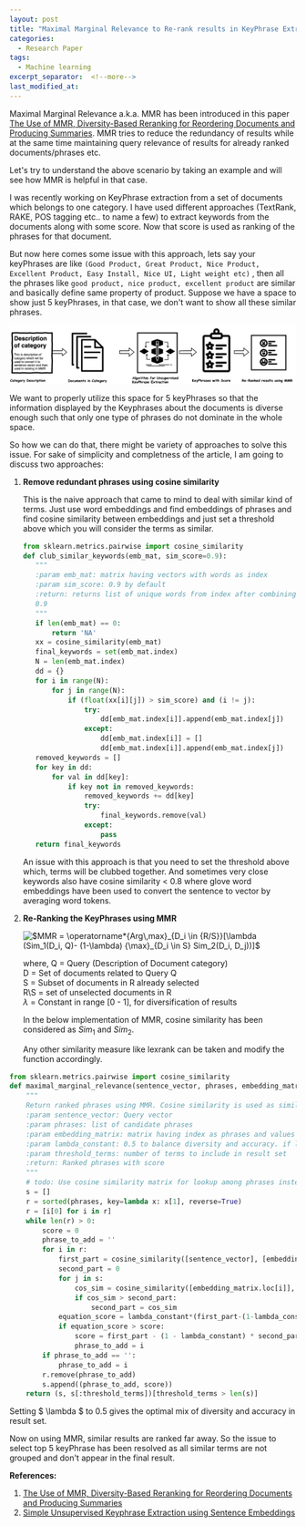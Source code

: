 ```yaml
---
layout: post
title: "Maximal Marginal Relevance to Re-rank results in KeyPhrase Extraction"
categories:
  - Research Paper
tags:
  - Machine learning
excerpt_separator:  <!--more-->
last_modified_at: 
---
```


Maximal Marginal Relevance a.k.a. MMR has been introduced in this paper [The Use of MMR, Diversity-Based Reranking for Reordering Documents and Producing Summaries](https://www.cs.cmu.edu/~jgc/publication/The_Use_MMR_Diversity_Based_LTMIR_1998.pdf). MMR tries to reduce the redundancy of results while at the same time maintaining query relevance of results for already ranked documents/phrases etc.<!--more-->

Let's try to understand the above scenario by taking an example and will see how MMR is helpful in that case.

I was recently working on KeyPhrase extraction from a set of documents which belongs to one category. I have used different approaches (TextRank, RAKE, POS tagging etc.. to name a few) to extract keywords from the documents along with some score. Now that score is used as ranking of the phrases for that document. 

But now here comes some issue with this approach, lets say your keyPhrases are like `(Good Product, Great Product, Nice Product, Excellent Product, Easy Install, Nice UI, Light weight etc)` , then all the phrases like `good product, nice product, excellent product` are similar and basically define same property of product. Suppose we have a space to show just 5 keyPhrases, in that case, we don't want to show all these similar phrases.

![KeyPhrase Extraction](https://github.com/aditya00kumar/aditya00kumar.github.io/blob/master/_screenshots/Keyphrase.png)

We want to properly utilize this space for 5 keyPhrases so that the information displayed by the Keyphrases about the documents is diverse enough such that only one type of phrases do not dominate in the whole space.

So how we can do that, there might be variety of approaches to solve this issue. For sake of simplicity and completness of the article, I am going to discuss two approaches:

1. **Remove redundant phrases using cosine similarity**

   This is the naive approach that came to mind to deal with similar kind of terms. Just use word embeddings and find embeddings of phrases and find cosine similarity between embeddings and just set a threshold above which you will consider the terms as similar.


    ```python
    from sklearn.metrics.pairwise import cosine_similarity
    def club_similar_keywords(emb_mat, sim_score=0.9):
       """
       :param emb_mat: matrix having vectors with words as index
       :param sim_score: 0.9 by default
       :return: returns list of unique words from index after combining words which has similarity score of more than
       0.9
       """
       if len(emb_mat) == 0:
           return 'NA'
       xx = cosine_similarity(emb_mat)
       final_keywords = set(emb_mat.index)
       N = len(emb_mat.index)
       dd = {}
       for i in range(N):
           for j in range(N):
               if (float(xx[i][j]) > sim_score) and (i != j):
                   try:
                       dd[emb_mat.index[i]].append(emb_mat.index[j])
                   except:
                       dd[emb_mat.index[i]] = []
                       dd[emb_mat.index[i]].append(emb_mat.index[j])
       removed_keywords = []
       for key in dd:
           for val in dd[key]:
               if key not in removed_keywords:
                   removed_keywords += dd[key]
                   try:
                       final_keywords.remove(val)
                   except:
                       pass
       return final_keywords
    ```

   An issue with this approach is that you need to set the threshold above which, terms will be clubbed together. And sometimes very close keywords also have cosine similarity < 0.8 where glove word embeddings have been used to convert the sentence to vector by averaging word tokens.

2. **Re-Ranking the KeyPhrases using MMR**

   <img src="https://latex.codecogs.com/png.latex?\inline&space;$MMR&space;=&space;\operatorname*{Arg\,max}_{D_i&space;\in&space;{R/S}}[\lambda&space;(Sim_1(D_i,&space;Q)-&space;(1-\lambda)&space;{\max}_{D_i&space;\in&space;S}&space;Sim_2(D_i,&space;D_j))]$" title="$MMR = \operatorname*{Arg\,max}_{D_i \in {R/S}}[\lambda (Sim_1(D_i, Q)- (1-\lambda) {\max}_{D_i \in S} Sim_2(D_i, D_j))]$" />
   
   where, 
        Q = Query (Description of Document category)<br>
   		D = Set of documents related to Query Q <br>
   		S = Subset of documents in R already selected <br>
   		R\S = set of unselected documents in R <br>
   		$\lambda$ = Constant in range [0 - 1], for diversification of results

   In the below implementation of MMR, cosine similarity has been considered as $Sim_1$ and $Sim_2$.

   Any other similarity measure like lexrank can be taken and modify the function accordingly.

```python
from sklearn.metrics.pairwise import cosine_similarity
def maximal_marginal_relevance(sentence_vector, phrases, embedding_matrix, lambda_constant=0.5, threshold_terms=10):
    """
    Return ranked phrases using MMR. Cosine similarity is used as similarity measure.
    :param sentence_vector: Query vector
    :param phrases: list of candidate phrases
    :param embedding_matrix: matrix having index as phrases and values as vector
    :param lambda_constant: 0.5 to balance diversity and accuracy. if lambda_constant is high ,      then higher accuracy. If lambda_constant is low then high diversity.
    :param threshold_terms: number of terms to include in result set
    :return: Ranked phrases with score
    """
    # todo: Use cosine similarity matrix for lookup among phrases instead of making call everytime.
    s = []
    r = sorted(phrases, key=lambda x: x[1], reverse=True)
    r = [i[0] for i in r]
    while len(r) > 0:
        score = 0
        phrase_to_add = ''
        for i in r:
            first_part = cosine_similarity([sentence_vector], [embedding_matrix.loc[i]])[0][0]
            second_part = 0
            for j in s:
                cos_sim = cosine_similarity([embedding_matrix.loc[i]], [embedding_matrix.loc[j[0]]])[0][0]
                if cos_sim > second_part:
                    second_part = cos_sim
            equation_score = lambda_constant*(first_part-(1-lambda_constant) * second_part)
            if equation_score > score:
                score = first_part - (1 - lambda_constant) * second_part
                phrase_to_add = i
        if phrase_to_add == '':
            phrase_to_add = i
        r.remove(phrase_to_add)
        s.append((phrase_to_add, score))
    return (s, s[:threshold_terms])[threshold_terms > len(s)]
```

Setting $ \lambda $ to 0.5 gives the optimal mix of diversity and accuracy in result set.

Now on using MMR, similar results are ranked far away. So the issue to select top 5 keyPhrase has been resolved as all similar terms are not grouped  and don't appear in the final result.

**References:**

1. [The Use of MMR, Diversity-Based Reranking for Reordering Documents and Producing Summaries](https://www.cs.cmu.edu/~jgc/publication/The_Use_MMR_Diversity_Based_LTMIR_1998.pdf)
2. [Simple Unsupervised Keyphrase Extraction using Sentence Embeddings](https://arxiv.org/pdf/1801.04470.pdf)
